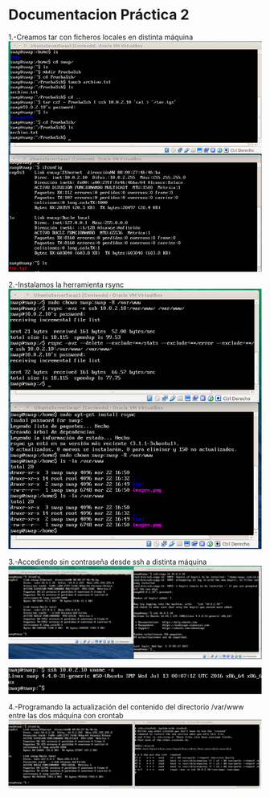 # Documentacion Práctica 2 #

1.-Creamos tar con ficheros locales en distinta máquina
![Practica2](/Practica2/tarPractica2.png)

2.-Instalamos la herramienta rsync
![Practica2](/Practica2/clonadoPractica2.png)

3.-Accediendo sin contraseña desde ssh a distinta máquina
![Practica2](/Practica2/sshCaptura.png)

![Practica2](/Practica2/ssh2Captura.png)

4.-Programando la actualización del contenido del directorio /var/www entre las dos máquina con crontab
![Practica2](/Practica2/crontabCaptura.png)
